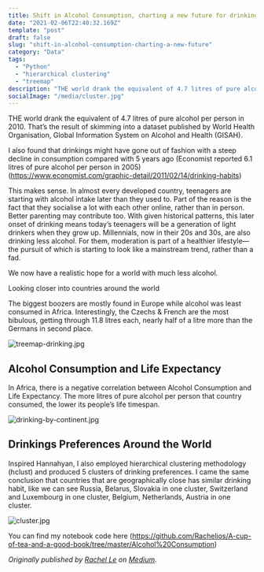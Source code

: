```yaml
---
title: Shift in Alcohol Consumption, charting a new future for drinking.
date: "2021-02-06T22:40:32.169Z"
template: "post"
draft: false
slug: "shift-in-alcohol-consumption-charting-a-new-future"
category: "Data"
tags:
  - "Python"
  - "hierarchical clustering"
  - "treemap"
description: "THE world drank the equivalent of 4.7 litres of pure alcohol per person in 2010. That’s the result of skimming into a dataset published by World Health Organisation, Global Information System on Alcohol and Health (GISAH). I also found that drinkings might have gone out of fashion with a steep decline in consumption compared with 5 years ago."
socialImage: "/media/cluster.jpg"
---
```


THE world drank the equivalent of 4.7 litres of pure alcohol per person in 2010. That’s the result of skimming into a dataset published by World Health Organisation, Global Information System on Alcohol and Health (GISAH).

I also found that drinkings might have gone out of fashion with a steep decline in consumption compared with 5 years ago (Economist reported 6.1 litres of pure alcohol per person in 2005) (https://www.economist.com/graphic-detail/2011/02/14/drinking-habits)


This makes sense. In almost every developed country, teenagers are starting with alcohol intake later than they used to. Part of the reason is the fact that they socialise a lot with each other online, rather than in person. Better parenting may contribute too. With given historical patterns, this later onset of drinking means today’s teenagers will be a generation of light drinkers when they grow up. Millennials, now in their 20s and 30s, are also drinking less alcohol. For them, moderation is part of a healthier lifestyle—the pursuit of which is starting to look like a mainstream trend, rather than a fad.

We now have a realistic hope for a world with much less alcohol.

Looking closer into countries around the world

The biggest boozers are mostly found in Europe while alcohol was least consumed in Africa. Interestingly, the Czechs & French are the most bibulous, getting through 11.8 litres each, nearly half of a litre more than the Germans in second place.


![treemap-drinking.jpg](/media/treemap-drinking.jpg)



## Alcohol Consumption and Life Expectancy


In Africa, there is a negative correlation between Alcohol Consumption and Life Expectancy. The more litres of pure alcohol per person that country consumed, the lower its people’s life timespan. 


![drinking-by-continent.jpg](/media/drinking-by-continent.jpg)


## Drinkings Preferences Around the World


Inspired Hannahyan, I also employed hierarchical clustering methodology (hclust) and produced 5 clusters of drinking preferences. I came the same conclusion that countries that are geographically close has similar drinking habit, like we can see Russia, Belarus, Slovakia in one cluster, Switzerland and Luxembourg in one cluster, Belgium, Netherlands, Austria in one cluster.

![cluster.jpg](/media/cluster.jpg)

You can find my notebook code here (https://github.com/Rachelios/A-cup-of-tea-and-a-good-book/tree/master/Alcohol%20Consumption)

*Originally published by [Rachel Le](http://heyiamrachel.com/) on [Medium](https://medium.com/design-notes/humane-typography-in-the-digital-age-9bd5c16199bd?ref=webdesignernews.com#.lygo82z0x).*
